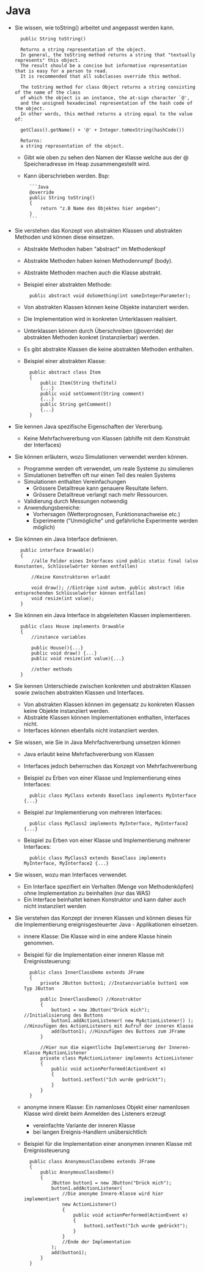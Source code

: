 # Java
* Sie wissen, wie toString() arbeitet und angepasst werden kann.
		
		public String toString()

		Returns a string representation of the object. 
		In general, the toString method returns a string that "textually represents" this object. 
		The result should be a concise but informative representation that is easy for a person to read. 
		It is recommended that all subclasses override this method.

		The toString method for class Object returns a string consisting of the name of the class 
		of which the object is an instance, the at-sign character `@', 
		and the unsigned hexadecimal representation of the hash code of the object. 
		In other words, this method returns a string equal to the value of:

		getClass().getName() + '@' + Integer.toHexString(hashCode())
     
		Returns:
		a string representation of the object.
		
	* Gibt wie oben zu sehen den Namen der Klasse welche aus der \@ Speicheradresse im Heap zusammengestellt wird.
    * Kann überschrieben werden. Bsp:
		
			```Java
			@override 
			public String toString()
			{
				return "z.B Name des Objektes hier angeben";
			}
			```

* Sie verstehen das Konzept von abstrakten Klassen und abstrakten Methoden und können diese einsetzen.

	* Abstrakte Methoden haben "abstract" im Methodenkopf
	* Abstrakte Methoden haben keinen Methodenrumpf (body).
	* Abstrakte Methoden machen auch die Klasse abstrakt.
	* Beispiel einer abstrakten Methode:
	
			public abstract void doSomething(int someIntegerParameter);
		
    * Von abstrakten Klassen können keine Objekte instanziert werden.
    * Die Implementation wird in konkreten Unterklassen realisiert.
    * Unterklassen können durch Überschreiben (@override) der abstrakten Methoden konkret (instanziierbar) werden.
	* Es gibt abstrakte Klassen die keine abstrakten Methoden enthalten.
	* Beispiel einer abstrakten Klasse:
		
			public abstract class Item
			{
				public Item(String theTitel)
				{...}
				public void setComment(String comment)
				{...}
				public String getComment()
				{...}
			}

* Sie kennen Java spezifische Eigenschaften der Vererbung.

    * Keine Mehrfachvererbung von Klassen (abhilfe mit dem Konstrukt der Interfaces)

* Sie können erläutern, wozu Simulationen verwendet werden können.

    * Programme werden oft verwendet, um reale Systeme zu simulieren
	* Simulationen betreffen oft nur einen Teil des realen Systems
	* Simulationen enthalten Vereinfachungen
		* Grössere Detailtreue kann genauere Resultate liefern.
		* Grössere Detailtreue verlangt nach mehr Ressourcen.
	* Validierung durch Messungen notwendig
	* Anwendungsbereiche:
		* Vorhersagen (Wetterprognosen, Funktionsnachweise etc.)
		* Experimente ("Unmögliche" und gefährliche Experimente werden möglich)
		

* Sie können ein Java Interface definieren.

        public interface Drawable()
		{
			//alle Felder eines Interfaces sind public static final (also Konstanten, Schlüsselwörter können entfallen)
			
			//Keine Konstruktoren erlaubt
			
			void draw(); //Einträge sind autom. public abstract (die entsprechenden Schlüsselwörter können entfallen)
			void resize(int value);
		}

* Sie können ein Java Interface in abgeleiteten Klassen implementieren.
        
		public class House implements Drawable
		{
			//instance variables
			
			public House(){...}
			public void draw() {...}
			public void resize(int value){...}
			
			//other methods
		}

* Sie kennen Unterschiede zwischen konkreten und abstrakten Klassen sowie zwischen abstrakten Klassen und Interfaces.

	* Von abstrakten Klassen können im gegensatz zu konkreten Klassen keine Objekte instanziiert werden.
	* Abstrakte Klassen können Implementationen enthalten, Interfaces nicht.
	* Interfaces können ebenfalls nicht instanziiert werden. 
	
* Sie wissen, wie Sie in Java Mehrfachvererbung umsetzen können

	* Java erlaubt keine Mehrfachvererbung von Klassen
	* Interfaces jedoch beherrschen das Konzept von Mehrfachvererbung
	* Beispiel zu Erben von einer Klasse und Implementierung eines Interfaces:
	
			public class MyClass extends BaseClass implements MyInterface {...}
			
	* Beispiel zur Implementierung von mehreren Interfaces:
	
			public class MyClass2 implements MyInterface, MyInterface2 {...}
			
	* Beispiel zu Erben von einer Klasse und Implementierung mehrerer Interfaces:
	
			public class MyClass3 extends BaseClass implements MyInterface, MyInterface2 {...}
			
* Sie wissen, wozu man Interfaces verwendet.

	* Ein Interface spezifiert ein Verhalten (Menge von Methodenköpfen) ohne Implementation zu beinhalten (nur das WAS)
	* Ein Interface beinhaltet keinen Konstruktor und kann daher auch nicht instanziiert werden
	
* Sie verstehen das Konzept der inneren Klassen und können dieses für die Implementierung ereignisgesteuerter Java - Applikationen einsetzen. 

	* innere Klasse: Die Klasse wird in eine andere Klasse hinein genommen.
	* Beispiel für die Implementation einer inneren Klasse mit Ereignissteuerung:
	
			public class InnerClassDemo extends JFrame
			{
				private JButton button1; //Instanzvariable button1 vom Typ JButton
				
				public InnerClassDemo() //Konstruktor
				{
					button1 = new JButton("Drück mich"); //Initialisierung des Buttons
					button1.addActionListener( new MyActionListener() ); //Hinzufügen des ActionListeners mit Aufruf der inneren Klasse
					add(button1); //Hinzufügen des Buttons zum JFrame
				}
				
				//Hier nun die eigentliche Implementierung der Inneren-Klasse MyActionListener
				private class MyActionListener implements ActionListener
				{
					public void actionPerformed(ActionEvent e)
					{
						button1.setText("Ich wurde gedrückt");
					}
				}
			}
			
	* anonyme innere Klasse: Ein namenloses Objekt einer namenlosen Klasse wird direkt beim Anmelden des Listeners erzeugt
		* vereinfachte Variante der inneren Klasse
		* bei langen Ereignis-Handlern unübersichtlich
	* Beispiel für die Implementation einer anonymen inneren Klasse mit Ereignissteuerung
	
			public class AnonymousClassDemo extends JFrame
			{
				public AnonymousClassDemo()
				{
					JButton button1 = new JButton("Drück mich");
					button1.addActionListener(
						//Die anonyme Innere-Klasse wird hier implementiert
						new ActionListener()
						{
							public void actionPerformed(ActionEvent e)
							{
								button1.setText("Ich wurde gedrückt");
							}
						}
						//Ende der Implementation
					);
					add(button1);
				}
			}
			
